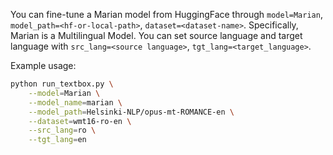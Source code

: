 You can fine-tune a Marian model from HuggingFace through ``model=Marian``, ``model_path=<hf-or-local-path>``, ``dataset=<dataset-name>``. Specifically, Marian is a Multilingual Model. You can set source language and target language with ``src_lang=<source language>``, ``tgt_lang=<target_language>``.

Example usage:

```bash
python run_textbox.py \
    --model=Marian \
    --model_name=marian \
    --model_path=Helsinki-NLP/opus-mt-ROMANCE-en \
    --dataset=wmt16-ro-en \
    --src_lang=ro \
    --tgt_lang=en
```
